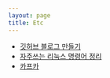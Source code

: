 ```yaml
---
layout: page
title: Etc
---
```


- [깃허브 블로그 만들기](깃허브-블로그-만들기)
- [자주쓰는 리눅스 명령어 정리](자주쓰는-리눅스-명령어)
- [카프카](Kafka)
